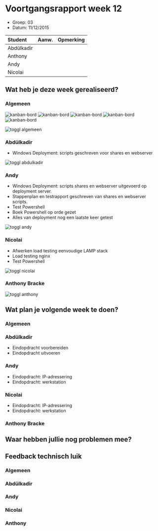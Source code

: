 # Voortgangsrapport week 12

* Groep: 03
* Datum: 11/12/2015

| Student  | Aanw. | Opmerking |
| :---     | :---  | :---      |
| Abdülkadir |       |           |
| Anthony |       |           |
| Andy |       |           |
| Nicolai |       |           |

## Wat heb je deze week gerealiseerd?

### Algemeen

![kanban-bord](https://github.com/HoGentTIN/ops3-g03/blob/master/weekrapport/image/week12_kanban1.PNG)
![kanban-bord](https://github.com/HoGentTIN/ops3-g03/blob/master/weekrapport/image/week12_kanban2.PNG)
![kanban-bord](https://github.com/HoGentTIN/ops3-g03/blob/master/weekrapport/image/week12_kanban3.PNG)
![kanban-bord](https://github.com/HoGentTIN/ops3-g03/blob/master/weekrapport/image/week12_kanban4.PNG)
![kanban-bord](https://github.com/HoGentTIN/ops3-g03/blob/master/weekrapport/image/week12_kanban5.PNG)

![toggl algemeen](https://github.com/HoGentTIN/ops3-g03/blob/master/weekrapport/image/week12_toggl_algemeen.PNG)

### Abdülkadir

* Windows Deployment: scripts geschreven voor shares en webserver

![toggl abdulkadir](https://github.com/HoGentTIN/ops3-g03/blob/master/weekrapport/image/week12_toggl_abdulkadir.PNG)

### Andy

* Windows Deployment: scripts shares en webserver uitgevoerd op deployment server.
* Stappenplan en testrapport geschreven van shares en webserver scripts.
* Test Powershell
* Boek Powershell op orde gezet
* Alles van deployment nog een laatste keer getest

![toggl andy](https://github.com/HoGentTIN/ops3-g03/blob/master/weekrapport/image/week12_toggl_andy.PNG)

### Nicolai

* Afwerken load testing eenvoudige LAMP stack
* Load testing nginx
* Test Powershell


![toggl nicolai](https://github.com/HoGentTIN/ops3-g03/blob/master/weekrapport/image/week12_toggl_nicolai.PNG)

### Anthony Bracke



![toggl anthony](https://github.com/HoGentTIN/ops3-g03/blob/master/weekrapport/image/week12_toggl_anthony.PNG)

## Wat plan je volgende week te doen?

### Algemeen

### Abdülkadir 

* Eindopdracht voorbereiden
* Eindopdracht uitvoeren

### Andy

* Eindopdracht: IP-adressering
* Eindopdracht: werkstation



### Nicolai

* Eindopdracht: IP-adressering
* Eindopdracht: werkstation

### Anthony Bracke


## Waar hebben jullie nog problemen mee?


## Feedback technisch luik

### Algemeen

### Abdülkadir

### Andy

### Nicolai

### Anthony


